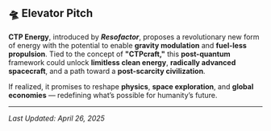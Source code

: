 ## 🛸 Elevator Pitch

**CTP Energy**, introduced by ***Resofactor***, proposes a revolutionary new form of energy with the potential to enable **gravity modulation** and **fuel-less propulsion**. Tied to the concept of **"CTPcraft,"** this **post-quantum** framework could unlock **limitless clean energy**, **radically advanced spacecraft**, and a path toward a **post-scarcity civilization**.

If realized, it promises to reshape **physics**, **space exploration**, and **global economies** — redefining what’s possible for humanity’s future.

---

*Last Updated: April 26, 2025*
